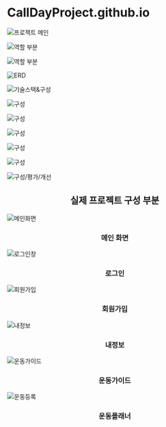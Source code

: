 # CallDayProject.github.io

![프로젝트 메인](/ppt/프로젝트%20메인.JPG "메인 화면")

![역할 부분](/ppt/역할.JPG "역할")

![역할 부분](/ppt/역할2.JPG "역할")

![ERD](/ppt/ERD.JPG "ERD")

![기술스택&구성](/ppt/기술스택%20및%20구성소개.JPG "기술스택&구성")

![구성](/ppt/구성%20소개%202.JPG "구성")

![구성](/ppt/구성%20소개%203.JPG "구성")

![구성](/ppt/구성%20소개%204.JPG "구성")

![구성](/ppt/구성%20소개%205.JPG "구성")

![구성](/ppt/구성%20소개%206.JPG "구성")

![구성/평가/개선](/ppt/구성%20소개%20끝%20평가%20및%20개선.JPG "구성/평가/개선")

<div align="center">

  <h2>실제 프로젝트 구성 부분</h2>

</div>

![메인화면](/capture/메인화면.JPG "메인화면")
<div align="center">

  <h3>메인 화면</h3>

</div>

![로그인창](/capture/로그인창.jpg "로그인창")
<div align="center">

  <h3>로그인</h3>

</div>

![회원가입](/capture/회원가입창.JPG "회원가입")
<div align="center">

  <h3>회원가입</h3>

</div>

![내정보](/capture/내정보페이지.JPG "내정보")
<div align="center">

  <h3>내정보</h3>

</div>

![운동가이드](/capture/운동%20가이드.JPG "운동가이드")
<div align="center">

  <h3>운동가이드</h3>

</div>

![운동등록](/capture/운동%20플래너.JPG "운동등록")
<div align="center">

  <h3>운동플래너</h3>

</div>

